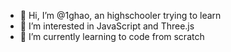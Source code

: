 - 👋 Hi, I’m @1ghao, an highschooler trying to learn
- 👀 I’m interested in JavaScript and Three.js
- 🌱 I’m currently learning to code from scratch

<!---
1ghao/1ghao is a ✨ special ✨ repository because its `README.md` (this file) appears on your GitHub profile.
You can click the Preview link to take a look at your changes.
--->

